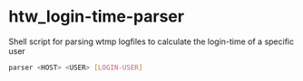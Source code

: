 # htw_login-time-parser
Shell script for parsing wtmp logfiles to calculate the login-time of a specific user

```sh
parser <HOST> <USER> [LOGIN-USER]
```
